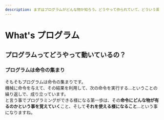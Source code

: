 ```yaml
---
description: まずはプログラムがどんな物か知ろう。どうやって作られていて、どういう風に動く物なのか確認しておこう。
---
```


# What's プログラム

## プログラムってどうやって動いているの？

### プログラムは命令の集まり

そもそもプログラムは命令の集まりです。  
機械に命令を与えて、その結果を利用して、次の命令を実行する...ということの繰り返しで、成り立っています。  
と言う事でプログラミングができる様になる第一歩は、その**命令にどんな物が有るのかという事を覚えていく**こと、そして**それを使える様になること**...という事になりますね。

